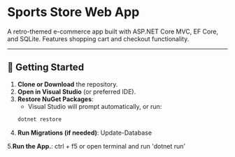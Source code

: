 # Sports Store Web App

A retro-themed e-commerce app built with ASP.NET Core MVC, EF Core, and SQLite. Features shopping cart and checkout functionality.

---

## 🚀 Getting Started

1. **Clone or Download** the repository.
2. **Open in Visual Studio** (or preferred IDE).
3. **Restore NuGet Packages**:
   - Visual Studio will prompt automatically, or run:
   ```bash
   dotnet restore
4. **Run Migrations (if needed)**: Update-Database

5.**Run the App.**: ctrl + f5 or open terminal and run 'dotnet run'
